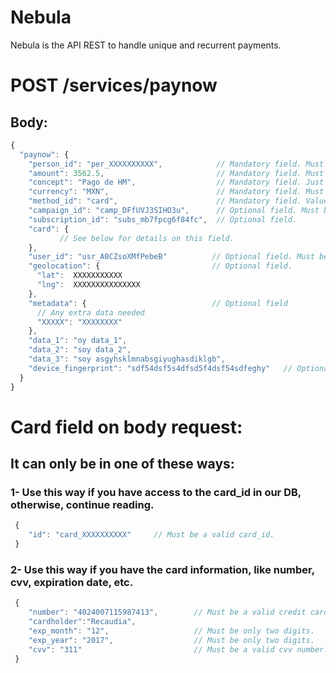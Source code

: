 # Nebula

Nebula is the API REST to handle unique and recurrent payments.


# **POST   /services/paynow**
## Body:
```js
{
  "paynow": {
    "person_id": "per_XXXXXXXXXX",            // Mandatory field. Must be a valid person_id.
    "amount": 3562.5,                         // Mandatory field. Must be a number greater than 1.
    "concept": "Pago de HM",                  // Mandatory field. Just explain the reason for the transaction.
    "currency": "MXN",                        // Mandatory field. Must be a valid ISO_CODE (MXN, USD, ...)
    "method_id": "card",                      // Mandatory field. Values could be "oxxo", "7eleven", "card", etc.
    "campaign_id": "camp_DFfUVJ3SIHO3u",      // Optional field. Must be a valid campaign_id.
    "subscription_id": "subs_mb7fpcg6f84fc",  // Optional field.
    "card": {
           // See below for details on this field.
    },
    "user_id": "usr_A0CZsoXMfPebeB"          // Optional field. Must be a valid user_id.
    "geolocation": {                         // Optional field.
      "lat":  XXXXXXXXXXX
      "lng":  XXXXXXXXXXXXXXX
    },
    "metadata": {                            // Optional field
      // Any extra data needed
      "XXXXX": "XXXXXXXX"
    },
    "data_1": "oy data_1",
    "data_2": "soy data_2",
    "data_3": "soy asgyhsklmnabsgiyughasdiklgb",
    "device_fingerprint": "sdf54dsf5s4dfsd5f4dsf54sdfeghy"   // Optional field
  }
}
```
# Card field on body request:

## **It can only be in one of these ways:**

### 1- Use this way if you have access to the card_id in our DB, otherwise, continue reading.

```js
 {
    "id": "card_XXXXXXXXXX"     // Must be a valid card_id.
 }
```

### 2- Use this way if you have the card information, like number, cvv, expiration date, etc.

```js
 {
    "number": "4024007115987413",        // Must be a valid credit card number.
    "cardholder":"Recaudia",    
    "exp_month": "12",                   // Must be only two digits.
    "exp_year": "2017",                  // Must be only two digits.
    "cvv": "311"                         // Must be a valid cvv number.
 }
```


